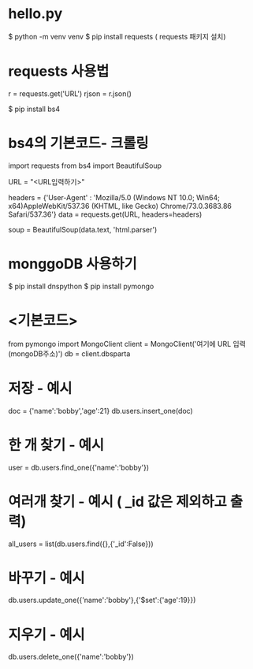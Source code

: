 # hello.py

$ python -m venv venv
$ pip install requests  ( requests  패키지 설치)

# requests 사용법
r = requests.get('URL')
rjson = r.json()
<!-- ###################################### -->
$ pip install bs4

# bs4의 기본코드- 크롤링

import requests
from bs4 import BeautifulSoup

URL = "<URL입력하기>"

headers = {'User-Agent' : 'Mozilla/5.0 (Windows NT 10.0; Win64; x64)AppleWebKit/537.36 (KHTML, like Gecko) Chrome/73.0.3683.86 Safari/537.36'}
data = requests.get(URL, headers=headers)

soup = BeautifulSoup(data.text, 'html.parser')

<!-- ###################################### -->
# monggoDB 사용하기
$ pip install dnspython
$ pip install pymongo

# <기본코드>
from pymongo import MongoClient
client = MongoClient('여기에 URL 입력(mongoDB주소)')
db = client.dbsparta

# 저장 - 예시
doc = {'name':'bobby','age':21}
db.users.insert_one(doc)

# 한 개 찾기 - 예시
user = db.users.find_one({'name':'bobby'})

# 여러개 찾기 - 예시 ( _id 값은 제외하고 출력)
all_users = list(db.users.find({},{'_id':False}))

# 바꾸기 - 예시
db.users.update_one({'name':'bobby'},{'$set':{'age':19}})

# 지우기 - 예시
db.users.delete_one({'name':'bobby'})

